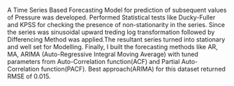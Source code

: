 A Time Series Based Forecasting Model for prediction of subsequent values of Pressure was developed.
Performed Statistical tests like Ducky-Fuller and KPSS for checking the presence of non-stationarity in the series.
Since the series was sinusoidal upward treding log transformation followed by Differencing Method was applied.The resultant series turned into stationary and well set for Modelling.
Finally, I built the forecasting methods like AR, MA, ARIMA (Auto-Regressive Integral Moving Average) with tuned parameters from Auto-Correlation function(ACF) and Partial Auto-Correlation function(PACF).
Best approach(ARIMA) for this dataset returned RMSE of 0.015.
